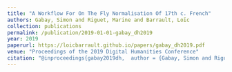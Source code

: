 ```yaml
---
title: "A Workflow For On The Fly Normalisation Of 17th c. French"
authors: Gabay, Simon and Riguet, Marine and Barrault, Loïc
collection: publications
permalink: /publication/2019-01-01-gabay_dh2019
year: 2019
paperurl: https://loicbarrault.github.io/papers/gabay_dh2019.pdf
venue: "Proceedings of the 2019 Digital Humanities Conference"
citation: "@inproceedings{gabay2019dh,  author = {Gabay, Simon and Riguet, Marine and Barrault, Loïc},  booktitle = {Proceedings of the 2019 Digital Humanities Conference},  category = {ACTI},  location = {Utrecht, The Netherlands},  note = {Short Paper},  title = {A Workflow For On The Fly Normalisation Of 17th c. French},  url = {https://loicbarrault.github.io/papers/gabay_dh2019.pdf},  year = {2019} }  "
---
```


